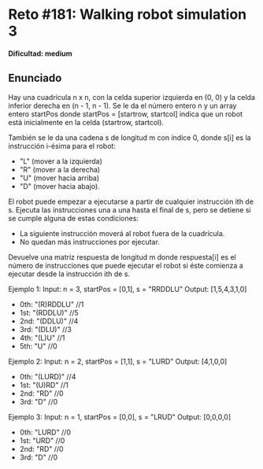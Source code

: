 # Reto #181: Walking robot simulation 3

#### Dificultad: medium

## Enunciado

Hay una cuadrícula n x n, con la celda superior izquierda en (0, 0) y la celda inferior derecha en (n - 1, n - 1). Se le da el número entero n y un array entero startPos donde startPos = [startrow, startcol] indica que un robot está inicialmente en la celda (startrow, startcol).

También se le da una cadena s de longitud m con índice 0, donde s[i] es la instrucción i-ésima para el robot:

- "L" (mover a la izquierda)
- "R" (mover a la derecha)
- "U" (mover hacia arriba)
- "D" (mover hacia abajo).

El robot puede empezar a ejecutarse a partir de cualquier instrucción ith de s. Ejecuta las instrucciones una a una hasta el final de s, pero se detiene si se cumple alguna de estas condiciones:

- La siguiente instrucción moverá al robot fuera de la cuadrícula.
- No quedan más instrucciones por ejecutar.

Devuelve una matriz respuesta de longitud m donde respuesta[i] es el número de instrucciones que puede ejecutar el robot si éste comienza a ejecutar desde la instrucción ith de s.

Ejemplo 1:
Input: n = 3, startPos = [0,1], s = "RRDDLU"
Output: [1,5,4,3,1,0]

- 0th: "(R)RDDLU" //1
- 1st: "(RDDLU)" //5
- 2nd: "(DDLU)" //4
- 3rd: "(DLU)" //3
- 4th: "(L)U" //1
- 5th: "U" //0

Ejemplo 2:
Input: n = 2, startPos = [1,1], s = "LURD"
Output: [4,1,0,0]

- 0th: "(LURD)" //4
- 1st: "(U)RD" //1
- 2nd: "RD" //0
- 3rd: "D" //0

Ejemplo 3:
Input: n = 1, startPos = [0,0], s = "LRUD"
Output: [0,0,0,0]

- 0th: "LURD" //0
- 1st: "URD" //0
- 2nd: "RD" //0
- 3rd: "D" //0
